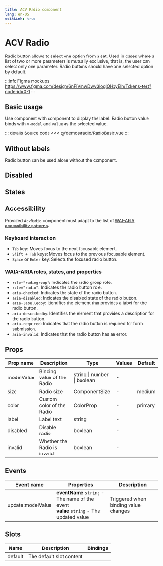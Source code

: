 ```yaml
---
title: ACV Radio component
lang: en-US
editLink: true
---
```


# ACV Radio

Radio button allows to select one option from a set.
Used in cases where a list of two or more parameters is mutually exclusive,
that is, the user can select only one parameter.
Radio buttons should have one selected option by default.

:::info Figma mockups
https://www.figma.com/design/6nFlVmwDwvGloglQHxyElh/Tokens-test?node-id=0-1
:::

## Basic usage

Use <AcvRadio /> component with <FormLabel /> component to display the label.
Radio button value binds with `v-model` and `value` as the selected value.

<RadioBasic />

::: details Source code
<<< @/demos/radio/RadioBasic.vue
:::

## Without labels

Radio button can be used alone without the <FormLabel /> component.

<RadioSimple />

## Disabled

<RadioDisabled />

## States

<RadioStates />

## Accessibility

Provided `AcvRadio` component must adapt to the list of
[WAI-ARIA accessibility patterns](https://www.w3.org/WAI/ARIA/apg/patterns/radio/).

### Keyboard interaction

- `Tab` key: Moves focus to the next focusable element.
- `Shift + Tab` keys: Moves focus to the previous focusable element.
- `Space` or `Enter` key: Selects the focused radio button.

### WAIA-ARIA roles, states, and properties

- `role="radiogroup"`: Indicates the radio group role.
- `role="radio"`: Indicates the radio button role.
- `aria-checked`: Indicates the state of the radio button.
- `aria-disabled`: Indicates the disabled state of the radio button.
- `aria-labelledby`: Identifies the element that provides a label for the radio button.
- `aria-describedby`: Identifies the element that provides a description for the radio button.
- `aria-required`: Indicates that the radio button is required for form submission.
- `aria-invalid`: Indicates that the radio button has an error.

## Props

| Prop name  | Description                  | Type                        | Values | Default |
| ---------- | ---------------------------- | --------------------------- | ------ | ------- |
| modelValue | Binding value of the Radio   | string \| number \| boolean | -      |         |
| size       | Radio size                   | ComponentSize               | -      | medium  |
| color      | Custom color of the Radio    | ColorProp                   | -      | primary |
| label      | Label text                   | string                      | -      |         |
| disabled   | Disable radio                | boolean                     | -      |         |
| invalid    | Whether the Radio is invalid | boolean                     | -      |         |

## Events

| Event name        | Properties                                                                                | Description                          |
| ----------------- | ----------------------------------------------------------------------------------------- | ------------------------------------ |
| update:modelValue | **eventName** `string` - The name of the event<br/>**value** `string` - The updated value | Triggered when binding value changes |

## Slots

| Name    | Description              | Bindings |
| ------- | ------------------------ | -------- |
| default | The default slot content |          |
